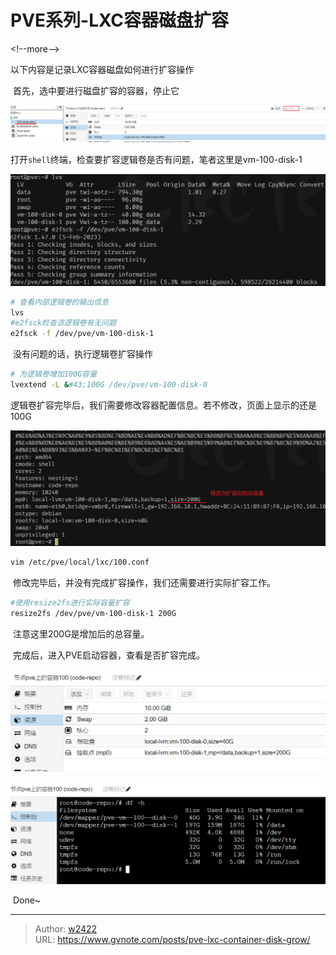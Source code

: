# PVE系列-LXC容器磁盘扩容


&lt;!--more--&gt;

以下内容是记录LXC容器磁盘如何进行扩容操作

​	首先，选中要进行磁盘扩容的容器，停止它

![image-20240229094323500](./assets/image-20240229094323500-1741313500422-1-1741333887025-1.png)

​	打开`shell`终端，检查要扩容逻辑卷是否有问题，笔者这里是vm-100-disk-1

![image-20240229094612636](./assets/image-20240229094612636-1741313500422-2-1741333887025-2.png)

```bash
# 查看内部逻辑卷的输出信息
lvs
#e2fsck检查该逻辑卷有无问题
e2fsck -f /dev/pve/vm-100-disk-1
```

​	没有问题的话，执行逻辑卷扩容操作

```bash
# 为逻辑卷增加100G容量
lvextend -L &#43;100G /dev/pve/vm-100-disk-0
```

​	逻辑卷扩容完毕后，我们需要修改容器配置信息。若不修改，页面上显示的还是100G

![image-20240229095127925](./assets/image-20240229095127925-1741313500422-5-1741333887025-3.png)

```bash
vim /etc/pve/local/lxc/100.conf
```

​	修改完毕后，并没有完成扩容操作，我们还需要进行实际扩容工作。

```bash
#使用resize2fs进行实际容量扩容
resize2fs /dev/pve/vm-100-disk-1 200G
```

​	注意这里200G是增加后的总容量。

​	完成后，进入PVE启动容器，查看是否扩容完成。

![image-20240229095202747](./assets/image-20240229095202747-1741313500422-3-1741333887025-5.png)

![image-20240229095221190](./assets/image-20240229095221190-1741313500422-4-1741333887025-4.png)

​	Done~


---

> Author: [w2422](https://www.gvnote.com)  
> URL: https://www.gvnote.com/posts/pve-lxc-container-disk-grow/  

